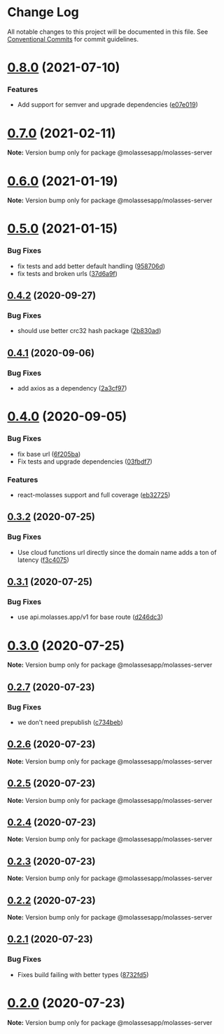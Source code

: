 # Change Log

All notable changes to this project will be documented in this file.
See [Conventional Commits](https://conventionalcommits.org) for commit guidelines.

# [0.8.0](https://github.com/molassesapp/molasses-node/compare/v0.7.0...v0.8.0) (2021-07-10)


### Features

* Add support for semver and upgrade dependencies ([e07e019](https://github.com/molassesapp/molasses-node/commit/e07e0198e0790fbc4ee5272ce55d0d35bf216b13))





# [0.7.0](https://github.com/molassesapp/molasses-node/compare/v0.6.2...v0.7.0) (2021-02-11)

**Note:** Version bump only for package @molassesapp/molasses-server





# [0.6.0](https://github.com/molassesapp/molasses-node/compare/v0.5.0...v0.6.0) (2021-01-19)

**Note:** Version bump only for package @molassesapp/molasses-server





# [0.5.0](https://github.com/molassesapp/molasses-node/compare/v0.4.2...v0.5.0) (2021-01-15)


### Bug Fixes

* fix tests and add better default handling ([958706d](https://github.com/molassesapp/molasses-node/commit/958706d143479a789da3993b19d29757687f05c9))
* fix tests and broken urls ([37d6a9f](https://github.com/molassesapp/molasses-node/commit/37d6a9f63362cabcecac1f669a537939db0da54c))





## [0.4.2](https://github.com/molassesapp/molasses-node/compare/v0.4.1...v0.4.2) (2020-09-27)


### Bug Fixes

* should use better crc32 hash package ([2b830ad](https://github.com/molassesapp/molasses-node/commit/2b830ad5461811eeb86074ff3ea746e706ddd7af))





## [0.4.1](https://github.com/molassesapp/molasses-node/compare/v0.4.0...v0.4.1) (2020-09-06)


### Bug Fixes

* add axios as a dependency ([2a3cf97](https://github.com/molassesapp/molasses-node/commit/2a3cf97bdf7c7586bba28cd2ba5faafbbf225d56))





# [0.4.0](https://github.com/molassesapp/molasses-node/compare/v0.3.2...v0.4.0) (2020-09-05)


### Bug Fixes

* fix base url ([6f205ba](https://github.com/molassesapp/molasses-node/commit/6f205ba6151203f2d209621b64f6933c8d586500))
* Fix tests and upgrade dependencies ([03fbdf7](https://github.com/molassesapp/molasses-node/commit/03fbdf7350db889b8be844f545ff78d0536834b2))


### Features

* react-molasses support and full coverage ([eb32725](https://github.com/molassesapp/molasses-node/commit/eb32725eb14d95b2f5f0e7fb70f0708c8128b577))





## [0.3.2](https://github.com/molassesapp/molasses-node/compare/v0.3.1...v0.3.2) (2020-07-25)


### Bug Fixes

* Use cloud functions url directly since the domain name adds a ton of latency ([f3c4075](https://github.com/molassesapp/molasses-node/commit/f3c40757dc93b8a055d7852f46d24a065300b14c))





## [0.3.1](https://github.com/molassesapp/molasses-node/compare/v0.3.0...v0.3.1) (2020-07-25)


### Bug Fixes

* use api.molasses.app/v1 for base route ([d246dc3](https://github.com/molassesapp/molasses-node/commit/d246dc36be3fd8e3e4e60ec1c3ea9f22ebb21e2b))





# [0.3.0](https://github.com/molassesapp/molasses-node/compare/v0.2.7...v0.3.0) (2020-07-25)

**Note:** Version bump only for package @molassesapp/molasses-server





## [0.2.7](https://github.com/molassesapp/molasses-node/compare/v0.2.6...v0.2.7) (2020-07-23)


### Bug Fixes

* we don't need prepublish ([c734beb](https://github.com/molassesapp/molasses-node/commit/c734beb786f1c5a411a337072f0835d3bdccb30d))





## [0.2.6](https://github.com/molassesapp/molasses-node/compare/v0.2.5...v0.2.6) (2020-07-23)

**Note:** Version bump only for package @molassesapp/molasses-server





## [0.2.5](https://github.com/molassesapp/molasses-node/compare/v0.2.4...v0.2.5) (2020-07-23)

**Note:** Version bump only for package @molassesapp/molasses-server





## [0.2.4](https://github.com/molassesapp/molasses-node/compare/v0.2.3...v0.2.4) (2020-07-23)

**Note:** Version bump only for package @molassesapp/molasses-server





## [0.2.3](https://github.com/molassesapp/molasses-node/compare/v0.2.2...v0.2.3) (2020-07-23)

**Note:** Version bump only for package @molassesapp/molasses-server





## [0.2.2](https://github.com/molassesapp/molasses-node/compare/v0.2.1...v0.2.2) (2020-07-23)

**Note:** Version bump only for package @molassesapp/molasses-server





## [0.2.1](https://github.com/molassesapp/molasses-node/compare/v0.2.0...v0.2.1) (2020-07-23)


### Bug Fixes

* Fixes build failing with better types ([8732fd5](https://github.com/molassesapp/molasses-node/commit/8732fd5b90177c48df0d66b2b596c34fa6e05041))





# [0.2.0](https://github.com/molassesapp/molasses-node/compare/v0.1.5...v0.2.0) (2020-07-23)

**Note:** Version bump only for package @molassesapp/molasses-server
